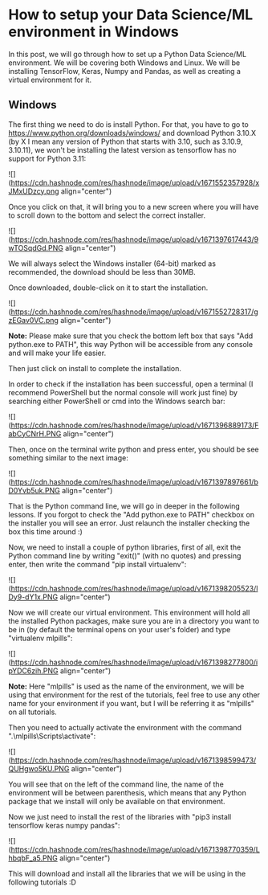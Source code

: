 # How to setup your Data Science/ML environment in Windows

In this post, we will go through how to set up a Python Data Science/ML environment. We will be covering both Windows and Linux. We will be installing TensorFlow, Keras, Numpy and Pandas, as well as creating a virtual environment for it.

## Windows

The first thing we need to do is install Python. For that, you have to go to https://www.python.org/downloads/windows/ and download Python 3.10.X (by X I mean any version of Python that starts with 3.10, such as 3.10.9, 3.10.11), we won't be installing the latest version as tensorflow has no support for Python 3.11:

![](https://cdn.hashnode.com/res/hashnode/image/upload/v1671552357928/xJMxUDzcy.png align="center")

Once you click on that, it will bring you to a new screen where you will have to scroll down to the bottom and select the correct installer.

![](https://cdn.hashnode.com/res/hashnode/image/upload/v1671397617443/9wTOSqdGd.PNG align="center")

We will always select the Windows installer (64-bit) marked as recommended, the download should be less than 30MB.

Once downloaded, double-click on it to start the installation.

![](https://cdn.hashnode.com/res/hashnode/image/upload/v1671552728317/gzEGav0VC.png align="center")

**Note:** Please make sure that you check the bottom left box that says "Add python.exe to PATH", this way Python will be accessible from any console and will make your life easier.

Then just click on install to complete the installation.

In order to check if the installation has been successful, open a terminal (I recommend PowerShell but the normal console will work just fine) by searching either PowerShell or cmd into the Windows search bar:

![](https://cdn.hashnode.com/res/hashnode/image/upload/v1671396889173/FabCyCNrH.PNG align="center")

Then, once on the terminal write python and press enter, you should be see something similar to the next image:

![](https://cdn.hashnode.com/res/hashnode/image/upload/v1671397897661/bD0Yvb5uk.PNG align="center")

That is the Python command line, we will go in deeper in the following lessons. If you forgot to check the "Add python.exe to PATH" checkbox on the installer you will see an error. Just relaunch the installer checking the box this time around :)

Now, we need to install a couple of python libraries, first of all, exit the Python command line by writing "exit()" (with no quotes) and pressing enter, then write the command "pip install virtualenv":

![](https://cdn.hashnode.com/res/hashnode/image/upload/v1671398205523/lDy9-dY1x.PNG align="center")

Now we will create our virtual environment. This environment will hold all the installed Python packages, make sure you are in a directory you want to be in (by default the terminal opens on your user's folder) and type "virtualenv mlpills":

![](https://cdn.hashnode.com/res/hashnode/image/upload/v1671398277800/ipYDC6zih.PNG align="center")

**Note:** Here "mlpills" is used as the name of the environment, we will be using that environment for the rest of the tutorials, feel free to use any other name for your environment if you want, but I will be referring it as "mlpills" on all tutorials.

Then you need to actually activate the environment with the command ".\\mlpills\\Scripts\\activate":

![](https://cdn.hashnode.com/res/hashnode/image/upload/v1671398599473/QUHgwo5KU.PNG align="center")

You will see that on the left of the command line, the name of the environment will be between parenthesis, which means that any Python package that we install will only be available on that environment.

Now we just need to install the rest of the libraries with "pip3 install tensorflow keras numpy pandas":

![](https://cdn.hashnode.com/res/hashnode/image/upload/v1671398770359/LhbqbF_a5.PNG align="center")

This will download and install all the libraries that we will be using in the following tutorials :D